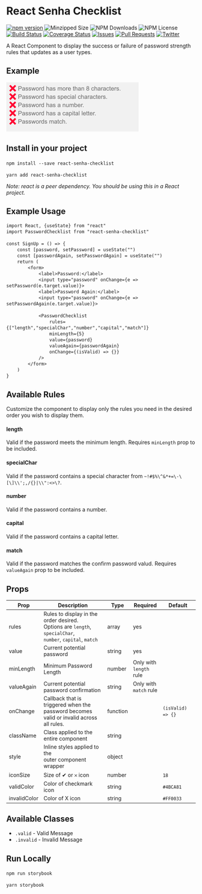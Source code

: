 # React Senha Checklist
[![npm version](https://badge.fury.io/js/react-password-checklist.svg)](https://badge.fury.io/js/react-password-checklist) ![Minzipped Size](https://img.shields.io/bundlephobia/minzip/react-password-checklist) ![NPM Downloads](https://img.shields.io/npm/dw/react-password-checklist) ![NPM License](https://img.shields.io/npm/l/react-password-checklist) 
<br /> [![Build Status](https://travis-ci.org/sators/react-password-checklist.svg?branch=master)](https://travis-ci.org/sators/react-password-checklist) [![Coverage Status](https://coveralls.io/repos/github/sators/react-password-checklist/badge.svg?branch=master)](https://coveralls.io/github/sators/react-password-checklist?branch=master) [![Issues](https://img.shields.io/github/issues/sators/react-password-checklist)](https://github.com/sators/react-password-checklist/issues) [![Pull Requests](https://img.shields.io/github/issues-pr/sators/react-password-checklist)](https://github.com/sators/react-password-checklist/pulls) [![Twitter](https://img.shields.io/twitter/follow/sators.svg?style=social&label=@sators)](https://twitter.com/helenapaixao)

A React Component to display the success or failure of password strength rules that updates as a user types.

## Example
![React Password Checklist Demo](demo/demo.gif)

## Install in your project

`npm install --save react-senha-checklist`

`yarn add react-senha-checklist`

_Note: react is a peer dependency. You should be using this in a React project._

## Example Usage

```
import React, {useState} from "react"
import PasswordChecklist from "react-senha-checklist"

const SignUp = () => {
	const [password, setPassword] = useState("")
	const [passwordAgain, setPasswordAgain] = useState("")
	return (
		<form>
			<label>Password:</label>
			<input type="password" onChange={e => setPassword(e.target.value)}>
			<label>Password Again:</label>
			<input type="password" onChange={e => setPasswordAgain(e.target.value)}>

			<PasswordChecklist
				rules={["length","specialChar","number","capital","match"]}
				minLength={5}
				value={password}
				valueAgain={passwordAgain}
				onChange={(isValid) => {}}
			/>
		</form>
	)
}
```



## Available Rules

Customize the component to display only the rules you need in the desired order you wish to display them.

#### length
Valid if the password meets the minimum length. Requires `minLength` prop to be included.

#### specialChar

Valid if the password contains a special character from `~!#$%\^&*+=\-\[\]\\';,/{}|\\":<>\?`.

#### number

Valid if the password contains a number.

#### capital

Valid if the password contains a capital letter.

#### match

Valid if the password matches the confirm password valud. Requires `valueAgain` prop to be included.


## Props

| Prop  | Description  | Type  | Required  | Default  |
|---|---|---|---|---|
|  rules | Rules to display in the order desired.<br />Options are `length`, `specialChar`,<br />`number`, `capital`, `match`  | array  | yes |
|  value | Current potential password  | string  | yes |
|  minLength | Minimum Password Length  | number  | Only with<br />`length` rule |
|  valueAgain | Current potential password confirmation  | string  | Only with<br />`match` rule |
|  onChange | Callback that is triggered when the<br />password becomes valid or invalid across<br />all rules. | function  |  | `(isValid) => {}`
|  className | Class applied to the entire component  | string  |  |
|  style | Inline styles applied to the<br />outer component wrapper  | object  |  |
|  iconSize | Size of ✔ or 𐄂 icon  | number  |  | `18` |
|  validColor | Color of checkmark icon  | string  |  | `#4BCA81` |
|  invalidColor | Color of X icon  | string  |  | `#FF0033` |

## Available Classes
* `.valid` - Valid Message
* `.invalid` - Invalid Message

## Run Locally

`npm run storybook`

`yarn storybook`
